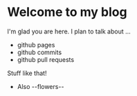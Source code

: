 # Welcome to my blog

I'm glad you are here. I plan to talk about ...

- github pages
- github commits
- github pull requests

Stuff like that!

* Also --flowers--

